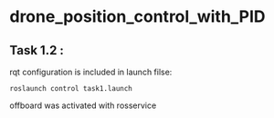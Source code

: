 # drone_position_control_with_PID 

## Task 1.2 :
rqt configuration is included in launch filse:

    roslaunch control task1.launch 

offboard was activated with rosservice 



